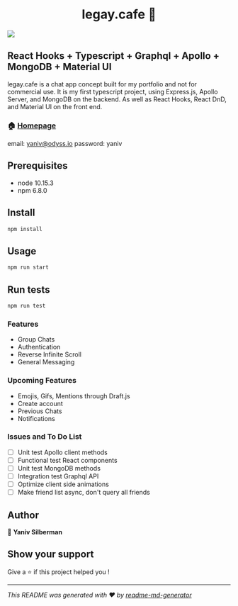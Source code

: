 <h1 align="center">legay.cafe 👋</h1>
<p>
  <img src="https://img.shields.io/badge/version-1.0.0-blue.svg?cacheSeconds=2592000" />
</p>

## React Hooks + Typescript + Graphql + Apollo + MongoDB + Material UI

legay.cafe is a chat app concept built for my portfolio and not for commercial use. It is my first typescript project, using Express.js, Apollo Server, and MongoDB on the backend. As well as React Hooks, React DnD, and Material UI on the front end.

### 🏠 [Homepage](legay.cafe)
email: yaniv@odyss.io
password: yaniv

## Prerequisites

- node 10.15.3
- npm 6.8.0

## Install

```sh
npm install
```

## Usage

```sh
npm run start
```

## Run tests

```sh
npm run test
```

### Features
+ Group Chats
+ Authentication
+ Reverse Infinite Scroll
+ General Messaging

### Upcoming Features
+ Emojis, Gifs, Mentions through Draft.js
+ Create account
+ Previous Chats
+ Notifications

### Issues and To Do List
- [ ] Unit test Apollo client methods
- [ ] Functional test React components
- [ ] Unit test MongoDB methods
- [ ] Integration test Graphql API
- [ ] Optimize client side animations
- [ ] Make friend list async, don't query all friends

## Author

👤 **Yaniv Silberman**


## Show your support

Give a ⭐️ if this project helped you !

***
_This README was generated with ❤️ by [readme-md-generator](https://github.com/kefranabg/readme-md-generator)_
